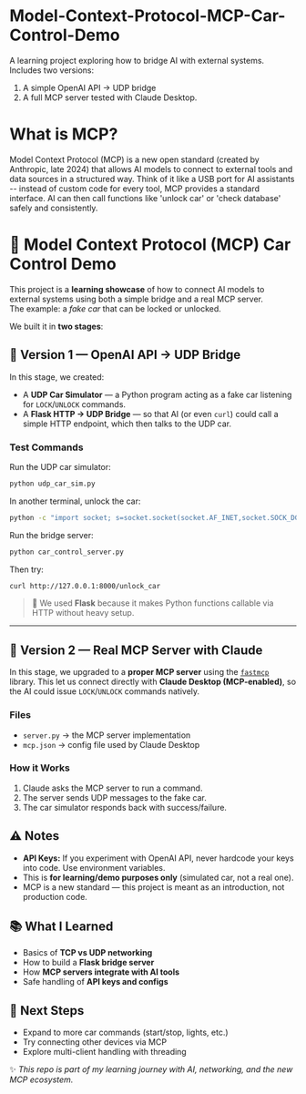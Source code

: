# Model-Context-Protocol-MCP-Car-Control-Demo
A learning project exploring how to bridge AI with external systems.  Includes two versions:  
  1) A simple OpenAI API → UDP bridge
  2) A full MCP server tested with Claude Desktop.

# What is MCP?

Model Context Protocol (MCP) is a new open standard (created by Anthropic, late 2024) that allows AI models to connect to external tools and data sources in a structured way.
Think of it like a USB port for AI assistants -- instead of custom code for every tool, MCP provides a standard interface.
AI can then call functions like 'unlock car' or 'check database' safely and consistently.

# 🚗 Model Context Protocol (MCP) Car Control Demo

This project is a **learning showcase** of how to connect AI models to external systems using both a simple bridge and a real MCP server.  
The example: a *fake car* that can be locked or unlocked.

We built it in **two stages**:

## 🔑 Version 1 — OpenAI API → UDP Bridge
In this stage, we created:
- A **UDP Car Simulator** — a Python program acting as a fake car listening for `LOCK`/`UNLOCK` commands.
- A **Flask HTTP → UDP Bridge** — so that AI (or even `curl`) could call a simple HTTP endpoint, which then talks to the UDP car.

### Test Commands
Run the UDP car simulator:
```bash
python udp_car_sim.py
````

In another terminal, unlock the car:

```bash
python -c "import socket; s=socket.socket(socket.AF_INET,socket.SOCK_DGRAM); s.sendto(b'UNLOCK',( '127.0.0.1',5005 )); print(s.recvfrom(1024)[0].decode())"
```

Run the bridge server:

```bash
python car_control_server.py
```

Then try:

```bash
curl http://127.0.0.1:8000/unlock_car
```

> 📝 We used **Flask** because it makes Python functions callable via HTTP without heavy setup.

---

## 🔑 Version 2 — Real MCP Server with Claude

In this stage, we upgraded to a **proper MCP server** using the [`fastmcp`](https://github.com/modelcontextprotocol/fastmcp) library.
This let us connect directly with **Claude Desktop (MCP-enabled)**, so the AI could issue `LOCK`/`UNLOCK` commands natively.

### Files

* `server.py` → the MCP server implementation
* `mcp.json` → config file used by Claude Desktop

### How it Works

1. Claude asks the MCP server to run a command.
2. The server sends UDP messages to the fake car.
3. The car simulator responds back with success/failure.

## ⚠️ Notes

* **API Keys:** If you experiment with OpenAI API, never hardcode your keys into code. Use environment variables.
* This is **for learning/demo purposes only** (simulated car, not a real one).
* MCP is a new standard — this project is meant as an introduction, not production code.

## 📚 What I Learned

* Basics of **TCP vs UDP networking**
* How to build a **Flask bridge server**
* How **MCP servers integrate with AI tools**
* Safe handling of **API keys and configs**

## 🚀 Next Steps

* Expand to more car commands (start/stop, lights, etc.)
* Try connecting other devices via MCP
* Explore multi-client handling with threading

✨ *This repo is part of my learning journey with AI, networking, and the new MCP ecosystem.*
